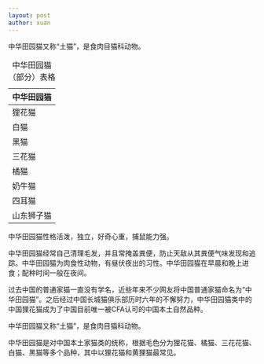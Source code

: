 ```yaml
---
layout: post
author: xuan
---
```

<p>中华田园猫又称“土猫”，是食肉目猫科动物。</p>
<head>
	<meta charset="utf-8" /> 
	<title>Bootstrap 实例 - 基本的表格</title>
	<link rel="stylesheet" href="https://cdn.staticfile.net/twitter-bootstrap/3.3.7/css/bootstrap.min.css" />  
	<script src="https://cdn.staticfile.net/jquery/2.1.1/jquery.min.js"></script>
	<script src="https://cdn.staticfile.net/twitter-bootstrap/3.3.7/js/bootstrap.min.js"></script>
</head>
<body>

<table class="table table-hover">
	<caption>中华田园猫（部分）表格</caption>
   <thead>
      <tr>
         <th>中华田园猫</th>
      </tr>
   </thead>
   <tbody>
      <tr><td>狸花猫</td></tr>
         <tr><td>白猫</td></tr>
         <tr><td>黑猫</td></tr>
         <tr><td>三花猫</td></tr>
         <tr><td>橘猫</td></tr>
         <tr><td>奶牛猫</td></tr>
         <tr><td>四耳猫</td></tr>
         <tr><td>山东狮子猫</td></tr>
      
   </tbody>
</table>
<p>中华田园猫性格活泼，独立，好奇心重，捕鼠能力强。</p>
<p>中华田园猫经常自己清理毛发，并且常掩盖粪便，防止天敌从其粪便气味发现和追踪。中华田园猫为肉食性动物，有昼伏夜出的习性。中华田园猫在早晨和晚上进食；配种时间一般在夜间。 </p>
<p>过去中国的普通家猫一直没有学名，近些年来不少网友将中国普通家猫命名为“中华田园猫”。之后经过中国长城猫俱乐部历时六年的不懈努力，中华田园猫类中的中国狸花猫成为了中国目前唯一被CFA认可的中国本土自然品种。</p>
<p>中华田园猫又称“土猫”，是食肉目猫科动物。</p>
<p>中华田园猫是对中国本土家猫类的统称，根据毛色分为狸花猫、橘猫、三花花猫、白猫、黑猫等多个品种，其中以狸花猫和黄狸猫最常见。</p>
